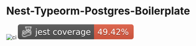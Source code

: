# Nest-Typeorm-Postgres-Boilerplate

![ci](https://github.com/fenghan34/nest-typeorm-postgres-boilerplate/actions/workflows/ci.yaml/badge.svg?branch=main)
![coverage](./badges/coverage-jest%20coverage.svg)
